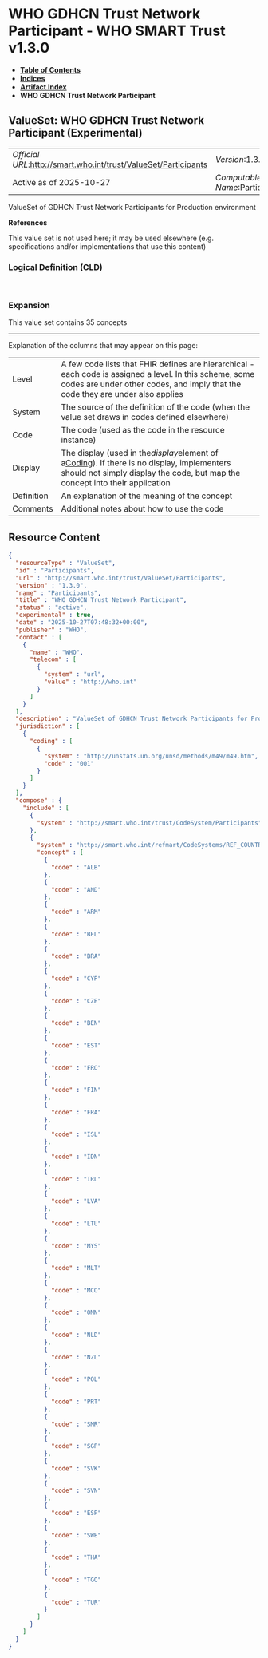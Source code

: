 # WHO GDHCN Trust Network Participant - WHO SMART Trust v1.3.0

* [**Table of Contents**](toc.md)
* [**Indices**](indices.md)
* [**Artifact Index**](artifacts.md)
* **WHO GDHCN Trust Network Participant**

## ValueSet: WHO GDHCN Trust Network Participant (Experimental) 

| | |
| :--- | :--- |
| *Official URL*:http://smart.who.int/trust/ValueSet/Participants | *Version*:1.3.0 |
| Active as of 2025-10-27 | *Computable Name*:Participants |

 
ValueSet of GDHCN Trust Network Participants for Production environment 

 **References** 

This value set is not used here; it may be used elsewhere (e.g. specifications and/or implementations that use this content)

### Logical Definition (CLD)

 

### Expansion

This value set contains 35 concepts

-------

 Explanation of the columns that may appear on this page: 

| | |
| :--- | :--- |
| Level | A few code lists that FHIR defines are hierarchical - each code is assigned a level. In this scheme, some codes are under other codes, and imply that the code they are under also applies |
| System | The source of the definition of the code (when the value set draws in codes defined elsewhere) |
| Code | The code (used as the code in the resource instance) |
| Display | The display (used in the*display*element of a[Coding](http://hl7.org/fhir/R4/datatypes.html#Coding)). If there is no display, implementers should not simply display the code, but map the concept into their application |
| Definition | An explanation of the meaning of the concept |
| Comments | Additional notes about how to use the code |



## Resource Content

```json
{
  "resourceType" : "ValueSet",
  "id" : "Participants",
  "url" : "http://smart.who.int/trust/ValueSet/Participants",
  "version" : "1.3.0",
  "name" : "Participants",
  "title" : "WHO GDHCN Trust Network Participant",
  "status" : "active",
  "experimental" : true,
  "date" : "2025-10-27T07:48:32+00:00",
  "publisher" : "WHO",
  "contact" : [
    {
      "name" : "WHO",
      "telecom" : [
        {
          "system" : "url",
          "value" : "http://who.int"
        }
      ]
    }
  ],
  "description" : "ValueSet of GDHCN Trust Network Participants for Production environment",
  "jurisdiction" : [
    {
      "coding" : [
        {
          "system" : "http://unstats.un.org/unsd/methods/m49/m49.htm",
          "code" : "001"
        }
      ]
    }
  ],
  "compose" : {
    "include" : [
      {
        "system" : "http://smart.who.int/trust/CodeSystem/Participants"
      },
      {
        "system" : "http://smart.who.int/refmart/CodeSystems/REF_COUNTRY",
        "concept" : [
          {
            "code" : "ALB"
          },
          {
            "code" : "AND"
          },
          {
            "code" : "ARM"
          },
          {
            "code" : "BEL"
          },
          {
            "code" : "BRA"
          },
          {
            "code" : "CYP"
          },
          {
            "code" : "CZE"
          },
          {
            "code" : "BEN"
          },
          {
            "code" : "EST"
          },
          {
            "code" : "FRO"
          },
          {
            "code" : "FIN"
          },
          {
            "code" : "FRA"
          },
          {
            "code" : "ISL"
          },
          {
            "code" : "IDN"
          },
          {
            "code" : "IRL"
          },
          {
            "code" : "LVA"
          },
          {
            "code" : "LTU"
          },
          {
            "code" : "MYS"
          },
          {
            "code" : "MLT"
          },
          {
            "code" : "MCO"
          },
          {
            "code" : "OMN"
          },
          {
            "code" : "NLD"
          },
          {
            "code" : "NZL"
          },
          {
            "code" : "POL"
          },
          {
            "code" : "PRT"
          },
          {
            "code" : "SMR"
          },
          {
            "code" : "SGP"
          },
          {
            "code" : "SVK"
          },
          {
            "code" : "SVN"
          },
          {
            "code" : "ESP"
          },
          {
            "code" : "SWE"
          },
          {
            "code" : "THA"
          },
          {
            "code" : "TGO"
          },
          {
            "code" : "TUR"
          }
        ]
      }
    ]
  }
}

```
